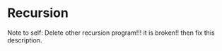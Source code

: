 # Recursion

Note to self: Delete other recursion program!!! it is broken!! then fix this description.
